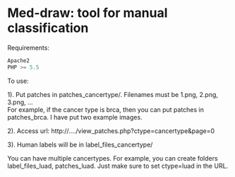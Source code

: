 # Med-draw: tool for manual classification

Requirements:

```javascript
Apache2
PHP >= 5.5
```

To use:

1). Put patches in patches_cancertype/. Filenames must be 1.png, 2.png, 3.png, ...  
For example, if the cancer type is brca, then you can put patches in patches_brca. I have put two example images.

2). Access url: http://..../view_patches.php?ctype=cancertype&page=0

3). Human labels will be in label_files_cancertype/

You can have multiple cancertypes. For example, you can create folders label_files_luad, patches_luad. Just make sure to set ctype=luad in the URL.
